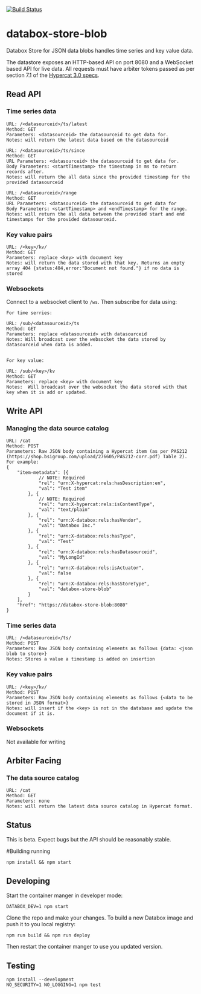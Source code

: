 [![Build Status](https://travis-ci.org/me-box/databox-store-blob.svg?branch=master)](https://travis-ci.org/me-box/databox-store-blob)

# databox-store-blob

Databox Store for JSON data blobs handles time series and key value data.

The datastore exposes an HTTP-based API on port 8080 and a WebSocket based API
for live data. All requests must have arbiter tokens passed as per section 7.1
of the
[Hypercat 3.0 specs](https://shop.bsigroup.com/upload/276605/PAS212-corr.pdf).


## Read API

### Time series data
    URL: /<datasourceid>/ts/latest
    Method: GET
    Parameters: <datasourceid> the datasourceid to get data for.
    Notes: will return the latest data based on the datasourceid

    URL: /<datasourceid>/ts/since
    Method: GET
    URL Parameters: <datasourceid> the datasourceid to get data for.
    Body Parameters: <startTimestamp> the timestamp in ms to return records after.
    Notes: will return the all data since the provided timestamp for the provided datasourceid

    URL: /<datasourceid>/range
    Method: GET
    URL Parameters: <datasourceid> the datasourceid to get data for
    Body Parameters: <startTimestamp> and <endTimestamp> for the range.
    Notes: will return the all data between the provided start and end timestamps for the provided datasourceid.

### Key value pairs

    URL: /<key>/kv/
    Method: GET
    Parameters: replace <key> with document key
    Notes: will return the data stored with that key. Returns an empty array 404 {status:404,error:"Document not found."} if no data is stored

### Websockets

Connect to a websocket client to `/ws`. Then subscribe for data using:

    For time serries:

    URL: /sub/<datasourceid>/ts
    Method: GET
    Parameters: replace <datasourceid> with datasourceid
    Notes: Will broadcast over the websocket the data stored by datasourceid when data is added.


    For key value:

    URL: /sub/<key>/kv
    Method: GET
    Parameters: replace <key> with document key
    Notes:  Will broadcast over the websocket the data stored with that key when it is add or updated.

## Write API

### Managing the data source catalog
    URL: /cat
    Method: POST
    Parameters: Raw JSON body containing a Hypercat item (as per PAS212 (https://shop.bsigroup.com/upload/276605/PAS212-corr.pdf) Table 2).
    For example:
    {
        "item-metadata": [{
                // NOTE: Required
                "rel": "urn:X-hypercat:rels:hasDescription:en",
                "val": "Test item"
            }, {
                // NOTE: Required
                "rel": "urn:X-hypercat:rels:isContentType",
                "val": "text/plain"
            }, {
                "rel": "urn:X-databox:rels:hasVendor",
                "val": "Databox Inc."
            }, {
                "rel": "urn:X-databox:rels:hasType",
                "val": "Test"
            }, {
                "rel": "urn:X-databox:rels:hasDatasourceid",
                "val": "MyLongId"
            }, {
                "rel": "urn:X-databox:rels:isActuator",
                "val": false
            }, {
                "rel": "urn:X-databox:rels:hasStoreType",
                "val": "databox-store-blob"
            }
        ],
        "href": "https://databox-store-blob:8080"
    }

### Time series data
    URL: /<datasourceid>/ts/
    Method: POST
    Parameters: Raw JSON body containing elements as follows {data: <json blob to store>}
    Notes: Stores a value a timestamp is added on insertion

### Key value pairs

    URL: /<key>/kv/
    Method: POST
    Parameters: Raw JSON body containing elements as follows {<data to be stored in JSON format>}
    Notes: will insert if the <key> is not in the database and update the document if it is.


### Websockets

Not available for writing

## Arbiter Facing

### The data source catalog

    URL: /cat
    Method: GET
    Parameters: none
    Notes: will return the latest data source catalog in Hypercat format.

## Status

This is beta. Expect bugs but the API should be reasonably stable.

#Building running

    npm install && npm start

## Developing

Start the container manger in developer mode:

    DATABOX_DEV=1 npm start

Clone the repo and make your changes. To build a new Databox image and push it
to you local registry:

    npm run build && npm run deploy

Then restart the container manger to use you updated version.

## Testing

    npm install --development
    NO_SECURITY=1 NO_LOGGING=1 npm test
